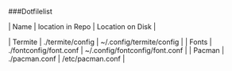 ###Dotfilelist

| Name           | location in Repo            | Location on Disk                    |

| Termite        | ./termite/config            | ~/.config/termite/config           |
| Fonts          | ./fontconfig/font.conf      | ~/.config/fontconfig/font.conf     |
| Pacman         | ./pacman.conf               | /etc/pacman.conf                   |